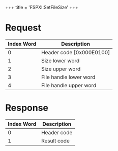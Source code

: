 +++
title = 'FSPXI:SetFileSize'
+++

# Request

| Index Word | Description                |
|------------|----------------------------|
| 0          | Header code \[0x000E0100\] |
| 1          | Size lower word            |
| 2          | Size upper word            |
| 3          | File handle lower word     |
| 4          | File handle upper word     |

# Response

| Index Word | Description |
|------------|-------------|
| 0          | Header code |
| 1          | Result code |
